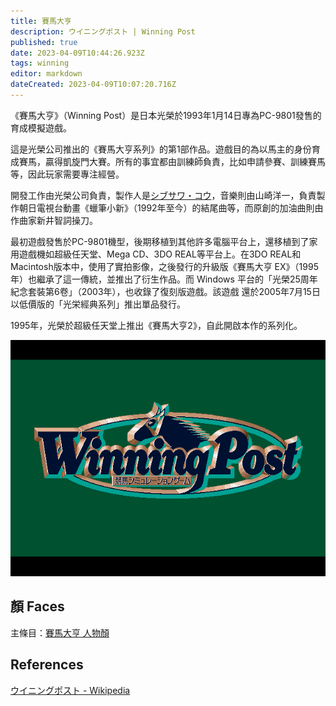 ```yaml
---
title: 賽馬大亨
description: ウイニングポスト | Winning Post
published: true
date: 2023-04-09T10:44:26.923Z
tags: winning
editor: markdown
dateCreated: 2023-04-09T10:07:20.716Z
---
```


《賽馬大亨》（Winning Post）是日本光榮於1993年1月14日專為PC-9801發售的育成模擬遊戲。

這是光榮公司推出的《賽馬大亨系列》的第1部作品。遊戲目的為以馬主的身份育成賽馬，贏得凱旋門大賽。所有的事宜都由訓練師負責，比如申請參賽、訓練賽馬等，因此玩家需要專注經營。

開發工作由光榮公司負責，製作人是[シブサワ・コウ]()，音樂則由山崎洋一，負責製作朝日電視台動畫《蠟筆小新》（1992年至今）的結尾曲等，而原創的加油曲則由作曲家新井智詞操刀。

最初遊戲發售於PC-9801機型，後期移植到其他許多電腦平台上，還移植到了家用遊戲機如超級任天堂、Mega CD、3DO REAL等平台上。在3DO REAL和Macintosh版本中，使用了實拍影像，之後發行的升級版《賽馬大亨 EX》（1995年）也繼承了這一傳統，並推出了衍生作品。而 Windows 平台的「光榮25周年紀念套裝第6卷」（2003年），也收錄了復刻版遊戲。該遊戲 還於2005年7月15日以低價版的「光栄經典系列」推出單品發行。

1995年，光榮於超級任天堂上推出《賽馬大亨2》，自此開啟本作的系列化。

![](/assets/games/winning/winning_dos_jp_title.png)

## 顏 Faces

主條目：[賽馬大亨 人物顏](/遊戲/賽馬大亨/人物顏)

## References

[ウイニングポスト \- Wikipedia](https://ja.wikipedia.org/wiki/%E3%82%A6%E3%82%A4%E3%83%8B%E3%83%B3%E3%82%B0%E3%83%9D%E3%82%B9%E3%83%88)
